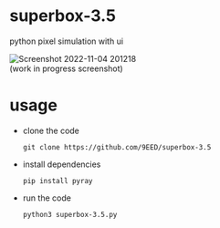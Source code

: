 # superbox-3.5
python pixel simulation with ui

![Screenshot 2022-11-04 201218](https://user-images.githubusercontent.com/88392191/200057002-c4ade8ea-edf2-4840-b726-6e2bcf8fe01c.jpg)
<br>(work in progress screenshot)

# usage
- clone the code

  ```git clone https://github.com/9EED/superbox-3.5```
- install dependencies

  ```pip install pyray```
- run the code

  ```python3 superbox-3.5.py```
  
